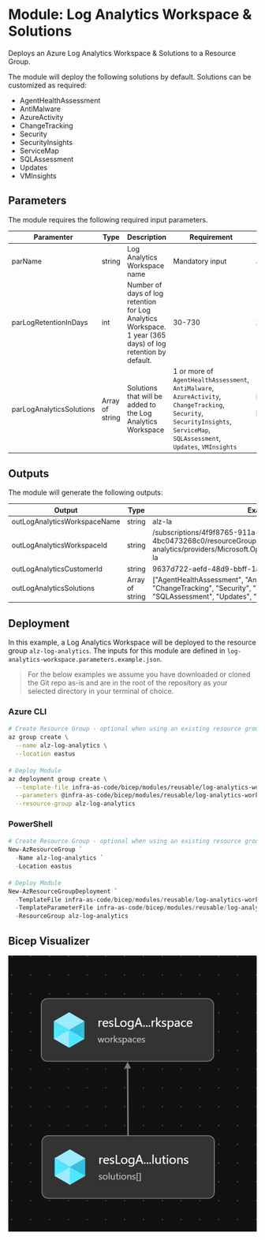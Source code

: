 # Module:  Log Analytics Workspace & Solutions

Deploys an Azure Log Analytics Workspace & Solutions to a Resource Group.

The module will deploy the following solutions by default.  Solutions can be customized as required:

  * AgentHealthAssessment
  * AntiMalware
  * AzureActivity
  * ChangeTracking
  * Security
  * SecurityInsights
  * ServiceMap
  * SQLAssessment
  * Updates
  * VMInsights

## Parameters

The module requires the following required input parameters.

 Paramenter | Type | Description | Requirement | Example
----------- | ---- | ----------- | ----------- | -------
parName | string | Log Analytics Workspace name | Mandatory input | `alz-la`
parLogRetentionInDays | int | Number of days of log retention for Log Analytics Workspace.  1 year (365 days) of log retention by default. | 30-730 | `365`
parLogAnalyticsSolutions | Array of string | Solutions that will be added to the Log Analytics Workspace | 1 or more of `AgentHealthAssessment`, `AntiMalware`, `AzureActivity`, `ChangeTracking`, `Security`, `SecurityInsights`, `ServiceMap`, `SQLAssessment`, `Updates`, `VMInsights` | Empty: `[]`<br />1 Solution: `["SecurityInsights"]`<br />Many Solutions: `["SecurityInsights","VMInsights"]`

## Outputs

The module will generate the following outputs:

Output | Type | Example
------ | ---- | --------
outLogAnalyticsWorkspaceName | string | alz-la 
outLogAnalyticsWorkspaceId | string | /subscriptions/4f9f8765-911a-4a6d-af60-4bc0473268c0/resourceGroups/alz-log-analytics/providers/Microsoft.OperationalInsights/workspaces/alz-la
outLogAnalyticsCustomerId | string | 9637d722-aefd-48d9-bbff-1a398fb7c80a
outLogAnalyticsSolutions | Array of string | ["AgentHealthAssessment", "AntiMalware","AzureActivity", "ChangeTracking", "Security", "SecurityInsights", "ServiceMap", "SQLAssessment", "Updates", "VMInsights"]



## Deployment

In this example, a Log Analytics Workspace will be deployed to the resource group `alz-log-analytics`.  The inputs for this module are defined in `log-analytics-workspace.parameters.example.json`.

> For the below examples we assume you have downloaded or cloned the Git repo as-is and are in the root of the repository as your selected directory in your terminal of choice.

### Azure CLI
```bash
# Create Resource Group - optional when using an existing resource group
az group create \
  --name alz-log-analytics \
  --location eastus

# Deploy Module
az deployment group create \
  --template-file infra-as-code/bicep/modules/reusable/log-analytics-workspace/log-analytics-workspace.bicep \
  --parameters @infra-as-code/bicep/modules/reusable/log-analytics-workspace/log-analytics-workspace.parameters.example.json \
  --resource-group alz-log-analytics
```

### PowerShell

```powershell
# Create Resource Group - optional when using an existing resource group
New-AzResourceGroup `
  -Name alz-log-analytics `
  -Location eastus

# Deploy Module
New-AzResourceGroupDeployment `
  -TemplateFile infra-as-code/bicep/modules/reusable/log-analytics-workspace/log-analytics-workspace.bicep `
  -TemplateParameterFile infra-as-code/bicep/modules/reusable/log-analytics-workspace/log-analytics-workspace.parameters.example.json `
  -ResourceGroup alz-log-analytics
```

## Bicep Visualizer

![Bicep Visualizer](media/bicep-visualizer.png "Bicep Visualizer")
